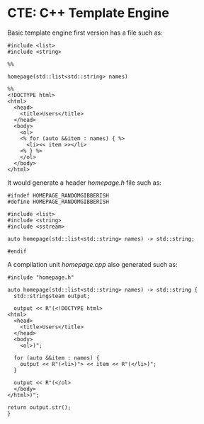 CTE: C++ Template Engine
========================

Basic template engine first version has a file such as:

    #include <list>
    #include <string>

    %%

    homepage(std::list<std::string> names)

    %%
    <!DOCTYPE html>
    <html>
      <head>
        <title>Users</title>
      </head>
      <body>
        <ol>
        <% for (auto &&item : names) { %>
          <li><< item >></li>
        <% } %>
        </ol>
      </body>
    </html>

It would generate a header *homepage.h* file such as:

    #ifndef HOMEPAGE_RANDOMGIBBERISH
    #define HOMEPAGE_RANDOMGIBBERISH

    #include <list>
    #include <string>
    #include <sstream>

    auto homepage(std::list<std::string> names) -> std::string;

    #endif

A compilation unit *homepage.cpp* also generated such as:

    #include "homepage.h"

    auto homepage(std::list<std::string> names) -> std::string {
      std::stringsteam output;

      output << R"(<!DOCTYPE html>
    <html>
      <head>
        <title>Users</title>
      </head>
      <body>
        <ol>)";

      for (auto &&item : names) {
        output << R"(<li>)"> << item << R"(</li>)";
      }

      output << R"(</ol>
      </body>
    </html>)";

    return output.str();
    }

